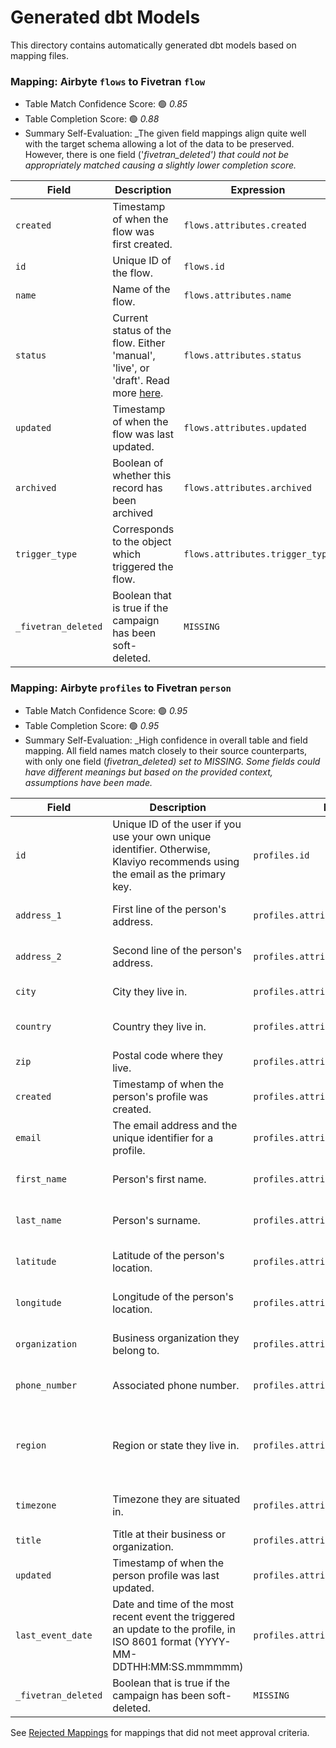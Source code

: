 # Generated dbt Models

This directory contains automatically generated dbt models based on mapping files.

### Mapping: Airbyte `flows` to Fivetran `flow`


- Table Match Confidence Score: 🟢 _0.85_
- Table Completion Score: 🟢 _0.88_
- Summary Self-Evaluation: _The given field mappings align quite well with the target schema allowing a lot of the data to be preserved. However, there is one field ('_fivetran_deleted') that could not be appropriately matched causing a slightly lower completion score._

| Field | Description | Expression | Confidence | Evaluation |
| --- | --- | --- | --- | --- |
| `created` | Timestamp of when the flow was first created. | `flows.attributes.created` | 🟢 _1.00_ | *Perfect match.* |
| `id` | Unique ID of the flow. | `flows.id` | 🟢 _1.00_ | *Perfect match.* |
| `name` | Name of the flow. | `flows.attributes.name` | 🟢 _1.00_ | *Perfect match.* |
| `status` | Current status of the flow. Either 'manual', 'live', or 'draft'. Read more [here](https://help.klaviyo.com/hc/en-us/articles/115002774932-Getting-Started-with-Flows#the-flow-action-status9). | `flows.attributes.status` | 🟢 _1.00_ | *Perfect match.* |
| `updated` | Timestamp of when the flow was last updated. | `flows.attributes.updated` | 🟢 _1.00_ | *Perfect match.* |
| `archived` | Boolean of whether this record has been archived | `flows.attributes.archived` | 🟢 _1.00_ | *Perfect match.* |
| `trigger_type` | Corresponds to the object which triggered the flow. | `flows.attributes.trigger_type` | 🟢 _1.00_ | *Perfect match.* |
| `_fivetran_deleted` | Boolean that is true if the campaign has been soft-deleted. | `MISSING` | ❌ _0.00_ | *No good match found.* |

### Mapping: Airbyte `profiles` to Fivetran `person`


- Table Match Confidence Score: 🟢 _0.95_
- Table Completion Score: 🟢 _0.95_
- Summary Self-Evaluation: _High confidence in overall table and field mapping. All field names match closely to their source counterparts, with only one field (_fivetran_deleted) set to MISSING. Some fields could have different meanings but based on the provided context, assumptions have been made._

| Field | Description | Expression | Confidence | Evaluation |
| --- | --- | --- | --- | --- |
| `id` | Unique ID of the user if you use your own unique identifier. Otherwise, Klaviyo  recommends using the email as the primary key.   | `profiles.id` | 🟢 _1.00_ | *Perfect match found for 'id'.* |
| `address_1` | First line of the person's address. | `profiles.attributes.location.address1` | 🟢 _1.00_ | *Perfect match found for 'address_1'.* |
| `address_2` | Second line of the person's address. | `profiles.attributes.location.address2` | 🟢 _1.00_ | *Perfect match found for 'address_2'.* |
| `city` | City they live in. | `profiles.attributes.location.city` | 🟢 _1.00_ | *Perfect match found for 'city'.* |
| `country` | Country they live in. | `profiles.attributes.location.country` | 🟢 _1.00_ | *Perfect match found for 'country'.* |
| `zip` | Postal code where they live. | `profiles.attributes.location.zip` | 🟢 _1.00_ | *Perfect match found for 'zip'.* |
| `created` | Timestamp of when the person's profile was created. | `profiles.attributes.created` | 🟢 _1.00_ | *Perfect match found for 'created'.* |
| `email` | The email address and the unique identifier for a profile. | `profiles.attributes.email` | 🟢 _1.00_ | *Perfect match found for 'email'.* |
| `first_name` | Person's first name. | `profiles.attributes.first_name` | 🟢 _1.00_ | *Perfect match found for 'first_name'.* |
| `last_name` | Person's surname. | `profiles.attributes.last_name` | 🟢 _1.00_ | *Perfect match found for 'last_name'.* |
| `latitude` | Latitude of the person's location. | `profiles.attributes.location.latitude` | 🟢 _1.00_ | *Perfect match found for 'latitude'.* |
| `longitude` | Longitude of the person's location. | `profiles.attributes.location.longitude` | 🟢 _1.00_ | *Perfect match found for 'longitude'.* |
| `organization` | Business organization they belong to. | `profiles.attributes.organization` | 🟢 _1.00_ | *Perfect match found for 'organization'.* |
| `phone_number` | Associated phone number. | `profiles.attributes.phone_number` | 🟢 _1.00_ | *Perfect match found for 'phone_number'.* |
| `region` | Region or state they live in. | `profiles.attributes.location.region` | 🟢 _0.70_ | *Good match found for 'region', but the term could have multiple contexts.* |
| `timezone` | Timezone they are situated in. | `profiles.attributes.location.timezone` | 🟢 _1.00_ | *Perfect match found for 'timezone'.* |
| `title` | Title at their business or organization. | `profiles.attributes.title` | 🟢 _1.00_ | *Perfect match found for 'title'.* |
| `updated` | Timestamp of when the person profile was last updated. | `profiles.attributes.updated` | 🟢 _1.00_ | *Perfect match found for 'updated'.* |
| `last_event_date` | Date and time of the most recent event the triggered an update to the profile, in ISO 8601 format (YYYY-MM-DDTHH:MM:SS.mmmmmm) | `profiles.attributes.last_event_date` | 🟢 _1.00_ | *Perfect match found for 'last_event_date'.* |
| `_fivetran_deleted` | Boolean that is true if the campaign has been soft-deleted. | `MISSING` | ❌ _0.00_ | *No good match found.* |

See [Rejected Mappings](./rejected_mappings.md) for mappings that did not meet approval criteria.
